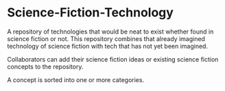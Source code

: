 # Science-Fiction-Technology
A repository of technologies that would be neat to exist whether found in science fiction or not.
This repository combines that already imagined technology of science fiction with tech that has not yet been imagined.

Collaborators can add their science fiction ideas or existing science fiction concepts to the repository.

A concept is sorted into one or more categories.


